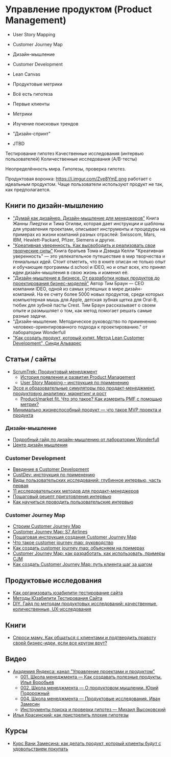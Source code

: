 # Управление продуктом (Product Management)

- User Story Mapping
- Customer Journey Map
- Дизайн-мышление
- Customer Development
- Lean Canvas
- Продуктовые метрики

- Всё есть гипотеза
- Первые клиенты
- Метрики
- Изучение поисковых трендов
- "Дизайн-спринт"
- JTBD

Тестирование гипотез
Качественные исследования (интервью пользователей)
Количественные исследования (A/B-тесты)


Неопределённость мира. Гипотезы, проверка гипотез.



Продуктовая воронка: https://i.imgur.com/Zve8YmE.png работает с идеальным продуктом. Чаще пользователи используют продукт не так, как предполагается.



## Книги по дизайн-мышлению

- ["Думай как дизайнер. Дизайн-мышление для менеджеров"](https://www.ozon.ru/context/detail/id/30061547/)
    Книга Жанны Лиедтки и Тима Огилви, которая дает инструкции и шаблоны для управления проектами, описывает инструменты и процедуры на примерах из жизни компаний разных отраслей: Swisscom, Mars, IBM, Hewlett-Packard, Pfizer, Siemens и других. 
- ["Креативная уверенность. Как высвободить и реализовать свои творческие силы"](https://www.ozon.ru/context/detail/id/32359478/)
    Книга братьев Тома и Дэвида Келли "Креативная уверенность" — это увлекательное путешествие в мир творчества и гениальных идей. Стоит отметить, что в книге описан не только опыт и обучающие программы d.school и IDEO, но и опыт всех, кто принял идеи дизайн-мышления в свою жизнь и изменил её. 
- ["Дизайн-мышление в бизнесе. От разработки новых продуктов до проектирования бизнес-моделей"](https://www.ozon.ru/context/detail/id/28282760/)
    Автор Тим Браун — СЕО компании IDEO, одной из самых успешных в мире дизайн- компаний. На ее счету более 5000 новых продуктов, среди которых компьютерная мышь для Apple, детская зубная щетка для Oral-B, тюбик для зубной пасты Crest. Тим Браун рассказывает о своем опыте и размышляет о том, как метод помогает решать самые разные задачи.
- "Дизайн-мышление. Методическое руководство по применению человеко-ориентированного подхода к проектированию." от лаборатории Wonderfull
- ["Как создать продукт, который купят. Метод Lean Customer Development", Синди Альварес](https://www.litres.ru/sindi-alvares/kak-sozdat-produkt-kotoryy-kupyat-metod-lean-custom-64846886/)


## Статьи / сайты

- [ScrumTrek: Продуктовый менеджмент](https://scrumtrek.ru/blog/tag/product-management/)
	- [История появления и развития Product Management](https://scrumtrek.ru/blog/product-management/7082/product-management-history/)
	- [User Story Mapping – инструкция по применению](https://scrumtrek.ru/blog/product-management/3498/user-story-mapping-guide/)
- [Эссе и образовательные симуляторы про продакт-менеджмент, продуктовую аналитику, маркетинг и рост](https://gopractice.ru/)
	- [Product/market fit. Что это такое? Как измерить PMF с помощью метрик?](https://gopractice.ru/product-market-fit/)
- [Минимально жизнеспособный продукт — что такое MVP проекта и продукта](https://leadstartup.ru/db/mvp)


### Дизайн-мышление


- [Подробный гайд по дизайн-мышлению от лаборатории Wonderfull](https://lab-w.com/tools)
- [Центр дизайн мышления](https://dtcenter.ru/)

### Customer Development

- [Введение в Customer Development](https://vc.ru/marketing/53090-vvedenie-v-customer-development)
- [CustDev: инструкция по применению](https://vc.ru/life/82333-custdev-instrukciya-po-primeneniyu)
- [Виды пользовательских исследований: глубинное интервью, часть первая](https://vc.ru/marketing/227372-vidy-polzovatelskih-issledovaniy-glubinnoe-intervyu-chast-pervaya)
- [11 исследовательских методов для продакт-менеджеров](https://academy.yandex.ru/posts/11-issledovatelskikh-metodov-dlya-prodakt-menedzherov)
- [Пошаговый рецепт приготовления интервью](https://medium.com/@ekaterinayanke/%D0%BF%D0%BE%D1%88%D0%B0%D0%B3%D0%BE%D0%B2%D1%8B%D0%B9-%D1%80%D0%B5%D1%86%D0%B5%D0%BF%D1%82-%D0%BF%D1%80%D0%B8%D0%B3%D0%BE%D1%82%D0%BE%D0%B2%D0%BB%D0%B5%D0%BD%D0%B8%D1%8F-%D0%B8%D0%BD%D1%82%D0%B5%D1%80%D0%B2%D1%8C%D1%8E-975afae5c166)
- [Как научиться проводить пользовательские интервью](https://clevio.ai/lesson/hGxC3qR1/)

### Customer Journey Map

- [Строим Customer Journey Map](https://hardclient.com/customer-journey-map)
- [Customer Journey Map: S7 Airlines](https://hardclient.com/s7)
- [Пошаговая инструкция создания Customer Journey Map](http://factory.mn/library/post/customer-journey-map)
- [Что такое customer journey map: руководство](https://sendpulse.com/ru/support/glossary/customer-journey-map)
- [Как создать customer journey map: объясняем на примерах](https://www.unisender.com/ru/blog/sovety/customer-journey-map/)
- [Customer Journey Map: как разработать, как использовать, примеры CJM](https://iq-adv.ru/blog/customer-journey-map/)
- [Как создать Customer Journey Map: путь клиента шаг за шагом](https://blog.maed.ru/novice/kak-sozdat-customer-journey-map-put-klienta-shag-za-shagom/)


## Продуктовые исследования

- [Как организовать юзабилити-тестирование сайта](https://www.nic.ru/info/blog/usability-site-testing/)
- [Методы Юзабилити Тестирования Сайта](https://topuser.pro/uspeshnoe-yuzabiliti-testirovanie-saita-metodi/)
- [DIY. Гайд по методам продуктовых исследований: качественные, количественные, UX-исследования](https://sense23.com/post/diy-gajd-po-metodam-produktovyh-issledovanij-kachestvennye-kolichestvennye-ux-issledovaniya)

## Книги

- [Спроси маму. Как общаться с клиентами и подтвердить правоту своей бизнес-идеи, если все кругом врут?](https://www.ozon.ru/product/sprosi-mamu-kak-obshchatsya-s-klientami-i-podtverdit-pravotu-svoey-biznes-idei-esli-vse-krugom-vrut-140446253/)



## Видео

- [Академия Яндекса: канал "Управление проектами и продуктом"](https://www.youtube.com/channel/UCQmAuu6V3kSzdIfrszr5iKg)
	- [001. Школа менеджмента — Как создавать полезные продукты. Илья Воробьев](https://www.youtube.com/watch?v=s3fNhgt7gBc)
	- [002. Школа менеджмента — О продуктовом мышлении. Юрий Подорожный](https://www.youtube.com/watch?v=m8h_KsDovRw)
	- [004. Школа менеджмента — Продуктовые исследования. Иван Замесин](https://www.youtube.com/watch?v=0MRJVoiqpXg)
	- [Инструменты поиска и проверки гипотез — Михаил Высоковский](https://www.youtube.com/watch?v=1staorzGRXU)
- [Илья Красинский: как пристрелить плохие гипотезы](https://www.youtube.com/watch?v=HU4x9UtkmMU)


## Курсы

- [Курс Вани Замесина: как делать продукт, который клиенты будут с удовольствием покупать](https://custdev.zamesin.me/)


